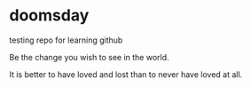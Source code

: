 # doomsday
testing repo for learning github

Be the change you wish to see in the world.

It is better to have loved and lost than to never have loved at all.
